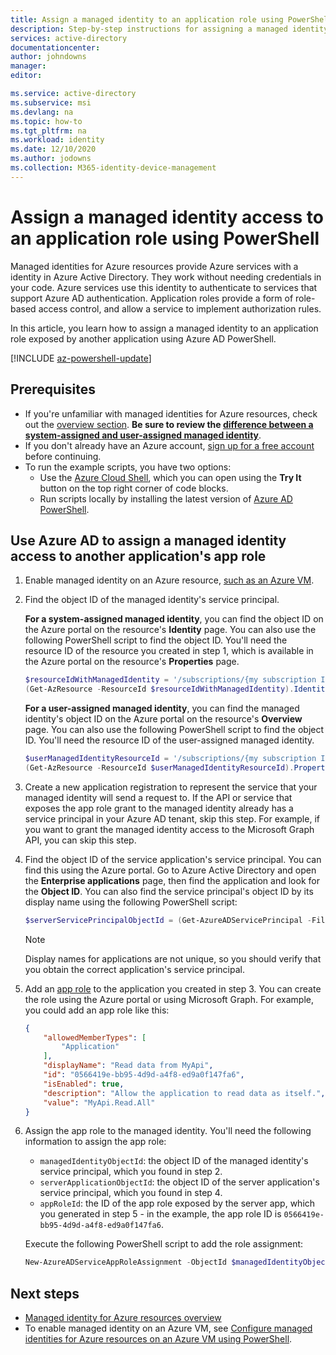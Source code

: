 ```yaml
---
title: Assign a managed identity to an application role using PowerShell - Azure AD
description: Step-by-step instructions for assigning a managed identity access to another application's role, using PowerShell.
services: active-directory
documentationcenter: 
author: johndowns
manager:
editor: 

ms.service: active-directory
ms.subservice: msi
ms.devlang: na
ms.topic: how-to
ms.tgt_pltfrm: na
ms.workload: identity
ms.date: 12/10/2020
ms.author: jodowns
ms.collection: M365-identity-device-management
---
```


# Assign a managed identity access to an application role using PowerShell

Managed identities for Azure resources provide Azure services with a identity in Azure Active Directory. They work without needing credentials in your code. Azure services use this identity to authenticate to services that support Azure AD authentication. Application roles provide a form of role-based access control, and allow a service to implement authorization rules.

In this article, you learn how to assign a managed identity to an application role exposed by another application using Azure AD PowerShell.

[!INCLUDE [az-powershell-update](../../../includes/updated-for-az.md)]

## Prerequisites

- If you're unfamiliar with managed identities for Azure resources, check out the [overview section](overview.md). **Be sure to review the [difference between a system-assigned and user-assigned managed identity](overview.md#managed-identity-types)**.
- If you don't already have an Azure account, [sign up for a free account](https://azure.microsoft.com/free/) before continuing.
- To run the example scripts, you have two options:
    - Use the [Azure Cloud Shell](../../cloud-shell/overview.md), which you can open using the **Try It** button on the top right corner of code blocks.
    - Run scripts locally by installing the latest version of [Azure AD PowerShell](https://docs.microsoft.com/powershell/azure/active-directory/install-adv2).

## Use Azure AD to assign a managed identity access to another application's app role

1. Enable managed identity on an Azure resource, [such as an Azure VM](qs-configure-powershell-windows-vm.md).

1. Find the object ID of the managed identity's service principal.

   **For a system-assigned managed identity**, you can find the object ID on the Azure portal on the resource's **Identity** page. You can also use the following PowerShell script to find the object ID. You'll need the resource ID of the resource you created in step 1, which is available in the Azure portal on the resource's **Properties** page.

    ```powershell
    $resourceIdWithManagedIdentity = '/subscriptions/{my subscription ID}/resourceGroups/{my resource group name}/providers/Microsoft.Compute/virtualMachines/{my virtual machine name}'
    (Get-AzResource -ResourceId $resourceIdWithManagedIdentity).Identity.PrincipalId
    ```

    **For a user-assigned managed identity**, you can find the managed identity's object ID on the Azure portal on the resource's **Overview** page. You can also use the following PowerShell script to find the object ID. You'll need the resource ID of the user-assigned managed identity.

    ```powershell
    $userManagedIdentityResourceId = '/subscriptions/{my subscription ID}/resourceGroups/{my resource group name}/providers/Microsoft.ManagedIdentity/userAssignedIdentities/{my managed identity name}'
    (Get-AzResource -ResourceId $userManagedIdentityResourceId).Properties.PrincipalId
    ```

1. Create a new application registration to represent the service that your managed identity will send a request to. If the API or service that exposes the app role grant to the managed identity already has a service principal in your Azure AD tenant, skip this step. For example, if you want to grant the managed identity access to the Microsoft Graph API, you can skip this step.

1. Find the object ID of the service application's service principal. You can find this using the Azure portal. Go to Azure Active Directory and open the **Enterprise applications** page, then find the application and look for the **Object ID**. You can also find the service principal's object ID by its display name using the following PowerShell script:

    ```powershell
    $serverServicePrincipalObjectId = (Get-AzureADServicePrincipal -Filter "DisplayName eq '$applicationName'").ObjectId
    ```

    > [!NOTE]
    > Display names for applications are not unique, so you should verify that you obtain the correct application's service principal.

1. Add an [app role](../develop/howto-add-app-roles-in-azure-ad-apps.md) to the application you created in step 3. You can create the role using the Azure portal or using Microsoft Graph. For example, you could add an app role like this:

    ```json
    {
        "allowedMemberTypes": [
            "Application"
        ],
        "displayName": "Read data from MyApi",
        "id": "0566419e-bb95-4d9d-a4f8-ed9a0f147fa6",
        "isEnabled": true,
        "description": "Allow the application to read data as itself.",
        "value": "MyApi.Read.All"
    }
    ```

1. Assign the app role to the managed identity. You'll need the following information to assign the app role:
    * `managedIdentityObjectId`: the object ID of the managed identity's service principal, which you found in step 2.
    * `serverApplicationObjectId`: the object ID of the server application's service principal, which you found in step 4.
    * `appRoleId`: the ID of the app role exposed by the server app, which you generated in step 5 - in the example, the app role ID is `0566419e-bb95-4d9d-a4f8-ed9a0f147fa6`.
   
   Execute the following PowerShell script to add the role assignment:

    ```powershell
    New-AzureADServiceAppRoleAssignment -ObjectId $managedIdentityObjectId -Id $appRoleId -PrincipalId $managedIdentityObjectId -ResourceId $serverApplicationObjectId
    ```

## Next steps

- [Managed identity for Azure resources overview](overview.md)
- To enable managed identity on an Azure VM, see [Configure managed identities for Azure resources on an Azure VM using PowerShell](qs-configure-powershell-windows-vm.md).
